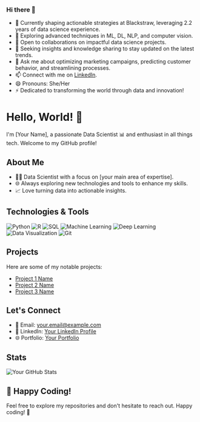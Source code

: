 ### Hi there 👋


- 🔭 Currently shaping actionable strategies at Blackstraw, leveraging 2.2 years of data science experience.
- 🌱 Exploring advanced techniques in ML, DL, NLP, and computer vision.
- 👯 Open to collaborations on impactful data science projects.
- 🤔 Seeking insights and knowledge sharing to stay updated on the latest trends.
- 💬 Ask me about optimizing marketing campaigns, predicting customer behavior, and streamlining processes.
- 📫 Connect with me on [LinkedIn](https://www.linkedin.com/in/dipalivmehta/).
- 😄 Pronouns: She/Her
- ⚡ Dedicated to transforming the world through data and innovation!

# Hello, World! 👋

I'm [Your Name], a passionate Data Scientist 📊 and enthusiast in all things tech. Welcome to my GitHub profile!

## About Me
- 👨‍💻 Data Scientist with a focus on [your main area of expertise].
- 🌐 Always exploring new technologies and tools to enhance my skills.
- 📈 Love turning data into actionable insights.

## Technologies & Tools
![Python](https://img.shields.io/badge/-Python-3776AB?style=flat-square&logo=python&logoColor=white)
![R](https://img.shields.io/badge/-R-276DC3?style=flat-square&logo=R&logoColor=white)
![SQL](https://img.shields.io/badge/-SQL-4479A1?style=flat-square&logo=MySQL&logoColor=white)
![Machine Learning](https://img.shields.io/badge/-Machine%20Learning-FF6F61?style=flat-square)
![Deep Learning](https://img.shields.io/badge/-Deep%20Learning-FF4500?style=flat-square)
![Data Visualization](https://img.shields.io/badge/-Data%20Visualization-9ACD32?style=flat-square)
![Git](https://img.shields.io/badge/-Git-F05032?style=flat-square&logo=git&logoColor=white)

## Projects
Here are some of my notable projects:
- [Project 1 Name](link)
- [Project 2 Name](link)
- [Project 3 Name](link)

## Let's Connect
- 📧 Email: your.email@example.com
- 🔗 LinkedIn: [Your LinkedIn Profile](linkedin.com/in/your-profile)
- 🌐 Portfolio: [Your Portfolio](your-portfolio-link)

## Stats
![Your GitHub Stats](https://github-readme-stats.vercel.app/api?username=your-username&show_icons=true&hide=contribs,issues&theme=dark)

## 🚀 Happy Coding!
Feel free to explore my repositories and don't hesitate to reach out. Happy coding! 🚀
